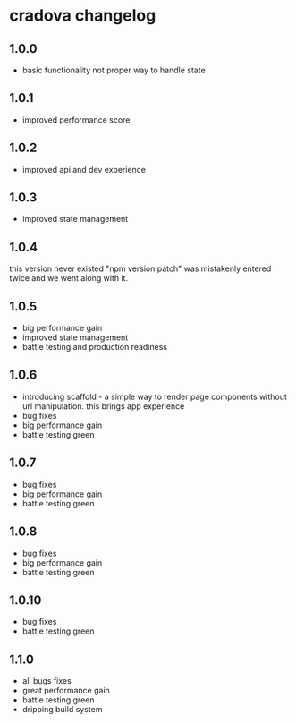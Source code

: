 # cradova changelog

## 1.0.0

- basic functionality not proper way to handle state

## 1.0.1

- improved performance score

## 1.0.2

- improved api and dev experience

## 1.0.3

- improved state management

## 1.0.4

this version never existed
"npm version patch" was mistakenly entered twice
and we went along with it.

## 1.0.5

- big performance gain
- improved state management
- battle testing and production readiness

## 1.0.6

- introducing scaffold - a simple way to render page components
  without url manipulation.
  this brings app experience
- bug fixes
- big performance gain
- battle testing green

## 1.0.7

- bug fixes
- big performance gain
- battle testing green

## 1.0.8

- bug fixes
- big performance gain
- battle testing green

## 1.0.10

- bug fixes
- battle testing green

## 1.1.0

- all bugs fixes
- great performance gain
- battle testing green
- dripping build system
